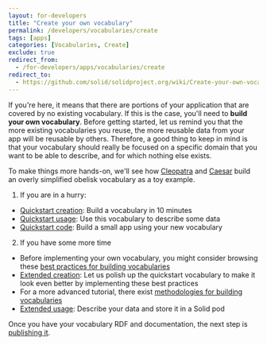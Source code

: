```yaml
---
layout: for-developers
title: "Create your own vocabulary"
permalink: /developers/vocabularies/create
tags: [apps]
categories: [Vocabularies, Create]
exclude: true
redirect_from:
  - /for-developers/apps/vocabularies/create
redirect_to:
  - https://github.com/solid/solidproject.org/wiki/Create-your-own-vocabulary
---
```


If you're here, it means that there are portions of your application that are covered by no existing vocabulary. If this is the case, you'll need to **build your own vocabulary**. Before getting started, let us remind you that the more existing vocabularies you reuse, the more reusable data from your app will be reusable by others. Therefore, a good thing to keep in mind is that your vocabulary should really be focused on a specific domain that you want to be able to describe, and for which nothing else exists.

To make things more hands-on, we'll see how [Cleopatra](https://cleopatra.solidcommunity.net/profile/card#me) and [Caesar](https://jcaesar.solidcommunity.net/profile/card#me) build an overly simplified obelisk vocabulary as a toy example.

1. If you are in a hurry:

- [Quickstart creation](/developers/vocabularies/create/quickstart): Build a vocabulary in 10 minutes
- [Quickstart usage](/developers/vocabularies/use/quickstart): Use this vocabulary to describe some data
- [Quickstart code](/developers/vocabularies/code/quickstart): Build a small app using your new vocabulary

2. If you have some more time

- Before implementing your own vocabulary, you might consider browsing these [best practices for building vocabularies](/developers/vocabularies/create/best-practices)
- [Extended creation](/developers/vocabularies/create/extended): Let us polish up the quickstart vocabulary to make it look even better by implementing these best practices
- For a more advanced tutorial, there exist [methodologies for building vocabularies](/developers/vocabularies/create/methodology)
- [Extended usage](/developers/vocabularies/use/extended): Describe your data and store it in a Solid pod

Once you have your vocabulary RDF and documentation, the next step is [publishing it](/developers/vocabularies/publish).
